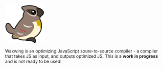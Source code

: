 ![Waxwing logo](https://raw.githubusercontent.com/bendmorris/waxwing/master/assets/waxwing-128.png)

Waxwing is an optimizing JavaScript soure-to-source compiler - a compiler that takes JS as input, and outputs optimized JS. This is a **work in progress** and is not ready to be used!
